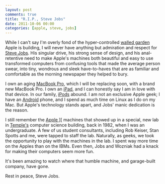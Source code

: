 ```yaml
---
layout: post
comments: true
title: "R.I.P., Steve Jobs"
date: 2011-10-06 00:00
categories: [apple, steve, jobs]
---
```


While I can't say I'm overly fond of the hyper-controlled [walled garden][]
Apple is building, I will never have anything but admiration and respect
for [Steve Jobs][]. His singular drive, his strong sense of design, and his
anal-retentive need to make Apple's machines both beautiful and easy to use
transformed computers from confusing tools that made the average person
swear, into tiny, wondrous and sleek have-to-haves that are as familiar and
comfortable as the morning newspaper they helped to bury.

I own an aging [MacBook Pro][], which I will be replacing soon, with a
brand new MacBook Pro. I own an [iPad][], and I can honestly say I am in
love with that device. In our family, [iPods][] abound. I am not an
exclusive Apple geek; I have an [Android][] phone, and I spend as much
time on Linux as I do on my Mac. But Apple's technology stands apart, and
Jobs' manic dedication is the reason.

I still remember the [Apple \]\[][apple-2] machines that showed up in a
special, new lab in [Temple's][temple] computer science building, back in
1982, when I was an undergraduate. A few of us student consultants,
including Rob Keiser, Stan Spotts and me, were tapped to staff the lab.
Naturally, as geeks, we took the opportunity to play with the machines in
the lab. I spent way more time on the Apples than on the IBMs. Even then,
Jobs and Wozniak had a knack for making their computers seem more fun.

It's been amazing to watch where that humble machine, and garage-built
company, have gone.

Rest in peace, Steve Jobs.

[MacBook Pro]: http://www.apple.com/macbookpro/
[Android]: http://www.android.com/
[Linux]: http://en.wikipedia.org/wiki/Linux
[iPad]: http://www.apple.com/ipad/
[iPods]: http://www.apple.com/ipod/
[apple-2]: http://en.wikipedia.org/wiki/Apple_II_series
[temple]: http://www.temple.edu/
[walled garden]: http://en.wikipedia.org/wiki/Walled_garden_(technology)
[Steve Jobs]: http://en.wikipedia.org/wiki/Steve_Jobs
